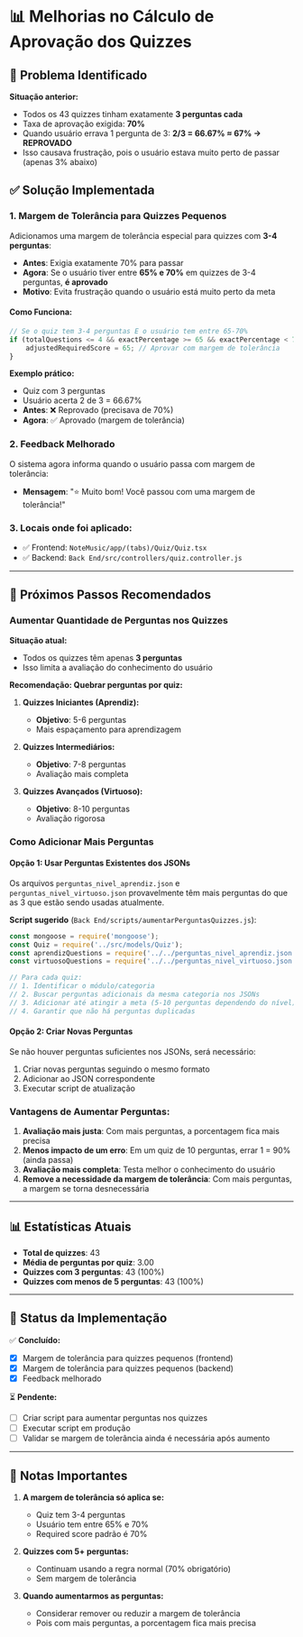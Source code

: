 # 📊 Melhorias no Cálculo de Aprovação dos Quizzes

## 🎯 Problema Identificado

**Situação anterior:**
- Todos os 43 quizzes tinham exatamente **3 perguntas cada**
- Taxa de aprovação exigida: **70%**
- Quando usuário errava 1 pergunta de 3: **2/3 = 66.67% ≈ 67% → REPROVADO**
- Isso causava frustração, pois o usuário estava muito perto de passar (apenas 3% abaixo)

## ✅ Solução Implementada

### 1. **Margem de Tolerância para Quizzes Pequenos**

Adicionamos uma margem de tolerância especial para quizzes com **3-4 perguntas**:

- **Antes**: Exigia exatamente 70% para passar
- **Agora**: Se o usuário tiver entre **65% e 70%** em quizzes de 3-4 perguntas, **é aprovado**
- **Motivo**: Evita frustração quando o usuário está muito perto da meta

#### Como Funciona:

```javascript
// Se o quiz tem 3-4 perguntas E o usuário tem entre 65-70%
if (totalQuestions <= 4 && exactPercentage >= 65 && exactPercentage < 70) {
    adjustedRequiredScore = 65; // Aprovar com margem de tolerância
}
```

**Exemplo prático:**
- Quiz com 3 perguntas
- Usuário acerta 2 de 3 = 66.67%
- **Antes**: ❌ Reprovado (precisava de 70%)
- **Agora**: ✅ Aprovado (margem de tolerância)

### 2. **Feedback Melhorado**

O sistema agora informa quando o usuário passa com margem de tolerância:
- **Mensagem**: "⭐ Muito bom! Você passou com uma margem de tolerância!"

### 3. **Locais onde foi aplicado:**
- ✅ Frontend: `NoteMusic/app/(tabs)/Quiz/Quiz.tsx`
- ✅ Backend: `Back End/src/controllers/quiz.controller.js`

---

## 📝 Próximos Passos Recomendados

### Aumentar Quantidade de Perguntas nos Quizzes

**Situação atual:**
- Todos os quizzes têm apenas **3 perguntas**
- Isso limita a avaliação do conhecimento do usuário

**Recomendação: Quebrar perguntas por quiz:**

1. **Quizzes Iniciantes (Aprendiz):**
   - **Objetivo**: 5-6 perguntas
   - Mais espaçamento para aprendizagem

2. **Quizzes Intermediários:**
   - **Objetivo**: 7-8 perguntas
   - Avaliação mais completa

3. **Quizzes Avançados (Virtuoso):**
   - **Objetivo**: 8-10 perguntas
   - Avaliação rigorosa

### Como Adicionar Mais Perguntas

#### Opção 1: Usar Perguntas Existentes dos JSONs

Os arquivos `perguntas_nivel_aprendiz.json` e `perguntas_nivel_virtuoso.json` provavelmente têm mais perguntas do que as 3 que estão sendo usadas atualmente.

**Script sugerido** (`Back End/scripts/aumentarPerguntasQuizzes.js`):

```javascript
const mongoose = require('mongoose');
const Quiz = require('../src/models/Quiz');
const aprendizQuestions = require('../../perguntas_nivel_aprendiz.json');
const virtuosoQuestions = require('../../perguntas_nivel_virtuoso.json');

// Para cada quiz:
// 1. Identificar o módulo/categoria
// 2. Buscar perguntas adicionais da mesma categoria nos JSONs
// 3. Adicionar até atingir a meta (5-10 perguntas dependendo do nível)
// 4. Garantir que não há perguntas duplicadas
```

#### Opção 2: Criar Novas Perguntas

Se não houver perguntas suficientes nos JSONs, será necessário:
1. Criar novas perguntas seguindo o mesmo formato
2. Adicionar ao JSON correspondente
3. Executar script de atualização

### Vantagens de Aumentar Perguntas:

1. **Avaliação mais justa**: Com mais perguntas, a porcentagem fica mais precisa
2. **Menos impacto de um erro**: Em um quiz de 10 perguntas, errar 1 = 90% (ainda passa)
3. **Avaliação mais completa**: Testa melhor o conhecimento do usuário
4. **Remove a necessidade da margem de tolerância**: Com mais perguntas, a margem se torna desnecessária

---

## 📊 Estatísticas Atuais

- **Total de quizzes**: 43
- **Média de perguntas por quiz**: 3.00
- **Quizzes com 3 perguntas**: 43 (100%)
- **Quizzes com menos de 5 perguntas**: 43 (100%)

---

## 🔄 Status da Implementação

✅ **Concluído:**
- [x] Margem de tolerância para quizzes pequenos (frontend)
- [x] Margem de tolerância para quizzes pequenos (backend)
- [x] Feedback melhorado

⏳ **Pendente:**
- [ ] Criar script para aumentar perguntas nos quizzes
- [ ] Executar script em produção
- [ ] Validar se margem de tolerância ainda é necessária após aumento

---

## 📌 Notas Importantes

1. **A margem de tolerância só aplica se:**
   - Quiz tem 3-4 perguntas
   - Usuário tem entre 65% e 70%
   - Required score padrão é 70%

2. **Quizzes com 5+ perguntas:**
   - Continuam usando a regra normal (70% obrigatório)
   - Sem margem de tolerância

3. **Quando aumentarmos as perguntas:**
   - Considerar remover ou reduzir a margem de tolerância
   - Pois com mais perguntas, a porcentagem fica mais precisa

